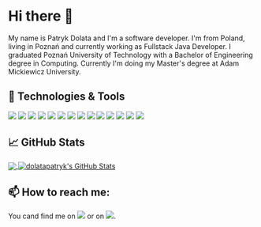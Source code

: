 # Hi there 👋
My name is Patryk Dolata and I'm a software developer. I'm from Poland, living in Poznań and currently working as Fullstack Java Developer. I graduated Poznań University of Technology with a Bachelor of Engineering degree in Computing. Currently I'm doing my Master's degree at Adam Mickiewicz University.

## 🔧 Technologies & Tools
![](https://img.shields.io/badge/OS-Manjaro-informational?style=flat&logo=manjaro&logoColor=white&color=2bbc8a)
![](https://img.shields.io/badge/Editor-IntelliJ_IDEA-informational?style=flat&logo=intellij-idea&logoColor=white&color=2bbc8a)
![](https://img.shields.io/badge/Editor-Android_Studio-informational?style=flat&logo=android-studio&logoColor=white&color=2bbc8a)
![](https://img.shields.io/badge/Code-Java-informational?style=flat&logo=java&logoColor=white&color=2bbc8a)
![](https://img.shields.io/badge/Code-Kotlin-informational?style=flat&logo=kotlin&logoColor=white&color=2bbc8a)
![](https://img.shields.io/badge/Code-Spring-informational?style=flat&logo=spring&logoColor=white&color=2bbc8a)
![](https://img.shields.io/badge/Code-Typescript-informational?style=flat&logo=typescript&logoColor=white&color=2bbc8a)
![](https://img.shields.io/badge/Code-Angular-informational?style=flat&logo=angular&logoColor=white&color=2bbc8a)
![](https://img.shields.io/badge/Code-Python-informational?style=flat&logo=python&logoColor=white&color=2bbc8a)
![](https://img.shields.io/badge/Shell-Bash-informational?style=flat&logo=gnu-bash&logoColor=white&color=2bbc8a)
![](https://img.shields.io/badge/Tools-Docker-informational?style=flat&logo=docker&logoColor=white&color=2bbc8a)
![](https://img.shields.io/badge/Tools-Maven-informational?style=flat&logo=apache-maven&logoColor=white&color=2bbc8a)
![](https://img.shields.io/badge/Tools-OracleSQL-informational?style=flat&logo=oracle&logoColor=white&color=2bbc8a)
![](https://img.shields.io/badge/Tools-MySQL-informational?style=flat&logo=mysql&logoColor=white&color=2bbc8a)

## &#x1f4c8; GitHub Stats

<a href="https://github.com/dolatapatryk/dolatapatryk">
  <img align="center" src="https://github-readme-stats.vercel.app/api/top-langs/?username=dolatapatryk&hide=pascal, scala&langs_count=7&title_color=ffffff&text_color=c9cacc&icon_color=2bbc8a&bg_color=1d1f21" />
</a>
<a href="https://github.com/dolatapatryk/dolatapatryk">
  <img align="center" src="https://github-readme-stats.vercel.app/api?username=dolatapatryk&show_icons=true&line_height=27&count_private=true&title_color=ffffff&text_color=c9cacc&icon_color=2bbc8a&bg_color=1d1f21" alt="dolatapatryk's GitHub Stats" />
</a>
<!--
<a href="https://github.com/MartinHeinz/python-project-blueprint">
  <img align="center" src="https://github-readme-stats.vercel.app/api/pin/?username=MartinHeinz&repo=python-project-blueprint&title_color=ffffff&text_color=c9cacc&icon_color=2bbc8a&bg_color=1d1f21" />
</a>
<a href="https://github.com/MartinHeinz/go-project-blueprint">
  <img align="center" src="https://github-readme-stats.vercel.app/api/pin/?username=MartinHeinz&repo=go-project-blueprint&title_color=ffffff&text_color=c9cacc&icon_color=2bbc8a&bg_color=1d1f21" />
</a>  
-->

## 📫 How to reach me:
You cand find me on [![](https://img.shields.io/badge/LinkedIn-informational?style=flat&logo=linkedin&logoColor=white&color=0A66C2)][3] or on [![](https://img.shields.io/badge/Twitter-informational?style=flat&logo=twitter&logoColor=white&color=1DA1F2)][1].


[1]: https://twitter.com/patryk_dolata
[2]: https://github.com/dolatapatryk
[3]: https://www.linkedin.com/in/patryk-dolata-711829175/
